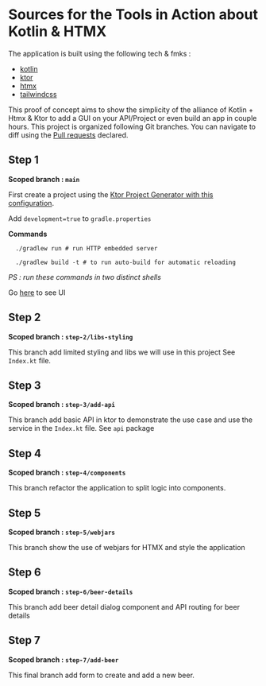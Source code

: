 # Sources for the Tools in Action about Kotlin & HTMX

The application is built using the following tech & fmks :
- [kotlin](https://kotlinlang.org/)
- [ktor](ktor.io)
- [htmx](htmx.org)
- [tailwindcss](https://tailwindcss.com/)


This proof of concept aims to show the simplicity of the alliance of Kotlin + Htmx & Ktor to add a GUI on your API/Project or even build an app in couple hours.
This project is organized following Git branches. You can navigate to diff using the [Pull requests](https://github.com/NoxFr/kotlin-htmx/pulls) declared.

Step 1
-

**Scoped branch : `main`**

First create a project using the [Ktor Project Generator with this configuration](https://start.ktor.io/settings?name=liksi&website=org&artifact=org.liksi&kotlinVersion=2.1.0&ktorVersion=3.0.3&buildSystem=GRADLE_KTS&buildSystemArgs.version_catalog=true&engine=CIO&configurationIn=CODE&addSampleCode=true&plugins=).

Add `development=true` to `gradle.properties` 

**Commands**


```shell
  ./gradlew run # run HTTP embedded server
```

```shell
  ./gradlew build -t # to run auto-build for automatic reloading
```

*PS : run these commands in two distinct shells*

Go [here](http://localhost:8080) to see UI

Step 2
-

**Scoped branch : `step-2/libs-styling`**

This branch add limited styling and libs we will use in this project
See `Index.kt` file.

Step 3
-

**Scoped branch : `step-3/add-api`**

This branch add basic API in ktor to demonstrate the use case and use the service in the `Index.kt` file.
See `api` package


Step 4
-

**Scoped branch : `step-4/components`**

This branch refactor the application to split logic into components.

Step 5
-

**Scoped branch : `step-5/webjars`**

This branch show the use of webjars for HTMX and style the application

Step 6
-

**Scoped branch : `step-6/beer-details`**

This branch add beer detail dialog component and API routing for beer details

Step 7
-

**Scoped branch : `step-7/add-beer`**

This final branch add form to create and add a new beer.
